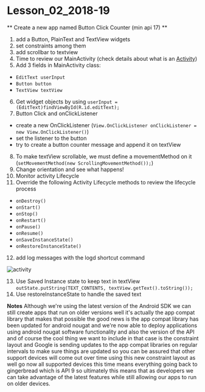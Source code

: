 # Lesson_02_2018-19

** Create a new app named Button Click Counter (min api 17) **

1. add a Button, PlainText and TextView widgets
2. set constraints among them
3. add scrollbar to textview
4. Time to review our MainActivity (check details about what is an [Activity](https://developer.android.com/reference/android/app/Activity))
5. Add 3 fields in MainActivity class:
  - `EditText userInput`
  - `Button button`
  - `TextView textView`
6. Get widget objects by using `userInput = (EditText)findViewById(R.id.editText);`
7. Button Click and onClickListener
  - create a new OnClickListener (`View.OnClickListener onClickListener = new View.OnClickListener()`)
  - set the listener to the button
  - try to create a button counter message and append it on textView
  
8. To make textView scrollable, we must define a movementMethod on it (`setMovementMethod(new ScrollingMovementMethod());`) 
9. Change orientation and see what happens!
10. Monitor activity Lifecycle
11. Override the following Activity Lifecycle methods to review the lifecycle process
 - `onDestroy()`
 - `onStart()`
 - `onStop()`
 - `onRestart()`
 - `onPause()`
 - `onResume()`
 - `onSaveInstanceState()` 
 - `onRestoreInstanceState()` 
 
 12. add log messages with the logd shortcut command


![activity](https://developer.android.com/images/activity_lifecycle.png)

 13. Use Saved Instance state to keep text in textView `outState.putString(TEXT_CONTENTS, textView.getText().toString());`
 14. Use restoreInstanceState to handle the saved text
 
**Notes**
Although we're using the latest version of the Android SDK we can still create apps that run on older versions well it's actually the app compat library that makes that possible the good news is the app compat library has been updated for android nougat and we're now able to deploy applications using android nougat software functionality and also the version of the API and of course the cool thing we want to include in that case is the constraint layout and Google is sending updates to the app compat libraries on regular intervals to make sure things are updated so you can be assured that other support devices will come out over time using this new constraint layout as well go now all supported devices this time means everything going back to gingerbread which is API 9 so ultimately this means that as developers we can take advantage of the latest features while still allowing our apps to run on older devices. 
